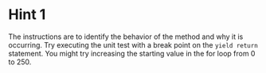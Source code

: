 # Hint 1

The instructions are to identify the behavior of the method and why it is occurring. Try executing the unit test with a break point on the `yield return` statement. You might try increasing the starting value in the for loop from 0 to 250.
